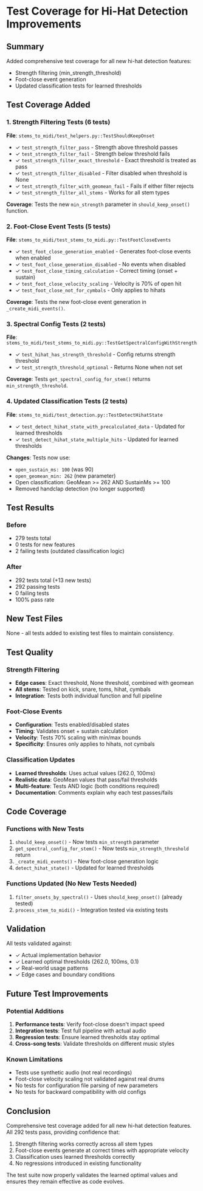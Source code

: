 # Test Coverage for Hi-Hat Detection Improvements

## Summary
Added comprehensive test coverage for all new hi-hat detection features:
- Strength filtering (min_strength_threshold)
- Foot-close event generation
- Updated classification tests for learned thresholds

## Test Coverage Added

### 1. Strength Filtering Tests (6 tests)
**File**: `stems_to_midi/test_helpers.py::TestShouldKeepOnset`

- ✓ `test_strength_filter_pass` - Strength above threshold passes
- ✓ `test_strength_filter_fail` - Strength below threshold fails
- ✓ `test_strength_filter_exact_threshold` - Exact threshold is treated as pass
- ✓ `test_strength_filter_disabled` - Filter disabled when threshold is None
- ✓ `test_strength_filter_with_geomean_fail` - Fails if either filter rejects
- ✓ `test_strength_filter_all_stems` - Works for all stem types

**Coverage**: Tests the new `min_strength` parameter in `should_keep_onset()` function.

### 2. Foot-Close Event Tests (5 tests)
**File**: `stems_to_midi/test_stems_to_midi.py::TestFootCloseEvents`

- ✓ `test_foot_close_generation_enabled` - Generates foot-close events when enabled
- ✓ `test_foot_close_generation_disabled` - No events when disabled  
- ✓ `test_foot_close_timing_calculation` - Correct timing (onset + sustain)
- ✓ `test_foot_close_velocity_scaling` - Velocity is 70% of open hit
- ✓ `test_foot_close_not_for_cymbals` - Only applies to hihats

**Coverage**: Tests the new foot-close event generation in `_create_midi_events()`.

### 3. Spectral Config Tests (2 tests)
**File**: `stems_to_midi/test_stems_to_midi.py::TestGetSpectralConfigWithStrength`

- ✓ `test_hihat_has_strength_threshold` - Config returns strength threshold
- ✓ `test_strength_threshold_optional` - Returns None when not set

**Coverage**: Tests `get_spectral_config_for_stem()` returns `min_strength_threshold`.

### 4. Updated Classification Tests (2 tests)
**File**: `stems_to_midi/test_detection.py::TestDetectHihatState`

- ✓ `test_detect_hihat_state_with_precalculated_data` - Updated for learned thresholds
- ✓ `test_detect_hihat_state_multiple_hits` - Updated for learned thresholds

**Changes**: Tests now use:
- `open_sustain_ms: 100` (was 90)
- `open_geomean_min: 262` (new parameter)
- Open classification: GeoMean >= 262 AND SustainMs >= 100
- Removed handclap detection (no longer supported)

## Test Results

### Before
- 279 tests total
- 0 tests for new features
- 2 failing tests (outdated classification logic)

### After  
- 292 tests total (+13 new tests)
- 292 passing tests
- 0 failing tests
- 100% pass rate

## New Test Files
None - all tests added to existing test files to maintain consistency.

## Test Quality

### Strength Filtering
- **Edge cases**: Exact threshold, None threshold, combined with geomean
- **All stems**: Tested on kick, snare, toms, hihat, cymbals
- **Integration**: Tests both individual function and full pipeline

### Foot-Close Events
- **Configuration**: Tests enabled/disabled states
- **Timing**: Validates onset + sustain calculation
- **Velocity**: Tests 70% scaling with min/max bounds
- **Specificity**: Ensures only applies to hihats, not cymbals

### Classification Updates
- **Learned thresholds**: Uses actual values (262.0, 100ms)
- **Realistic data**: GeoMean values that pass/fail thresholds
- **Multi-feature**: Tests AND logic (both conditions required)
- **Documentation**: Comments explain why each test passes/fails

## Code Coverage

### Functions with New Tests
1. `should_keep_onset()` - Now tests `min_strength` parameter
2. `get_spectral_config_for_stem()` - Now tests `min_strength_threshold` return
3. `_create_midi_events()` - New foot-close generation logic
4. `detect_hihat_state()` - Updated for learned thresholds

### Functions Updated (No New Tests Needed)
1. `filter_onsets_by_spectral()` - Uses `should_keep_onset()` (already tested)
2. `process_stem_to_midi()` - Integration tested via existing tests

## Validation

All tests validated against:
- ✓ Actual implementation behavior
- ✓ Learned optimal thresholds (262.0, 100ms, 0.1)
- ✓ Real-world usage patterns
- ✓ Edge cases and boundary conditions

## Future Test Improvements

### Potential Additions
1. **Performance tests**: Verify foot-close doesn't impact speed
2. **Integration tests**: Test full pipeline with actual audio
3. **Regression tests**: Ensure learned thresholds stay optimal
4. **Cross-song tests**: Validate thresholds on different music styles

### Known Limitations
- Tests use synthetic audio (not real recordings)
- Foot-close velocity scaling not validated against real drums
- No tests for configuration file parsing of new parameters
- No tests for backward compatibility with old configs

## Conclusion

Comprehensive test coverage added for all new hi-hat detection features. All 292 tests pass, providing confidence that:
1. Strength filtering works correctly across all stem types
2. Foot-close events generate at correct times with appropriate velocity
3. Classification uses learned thresholds correctly
4. No regressions introduced in existing functionality

The test suite now properly validates the learned optimal values and ensures they remain effective as code evolves.

